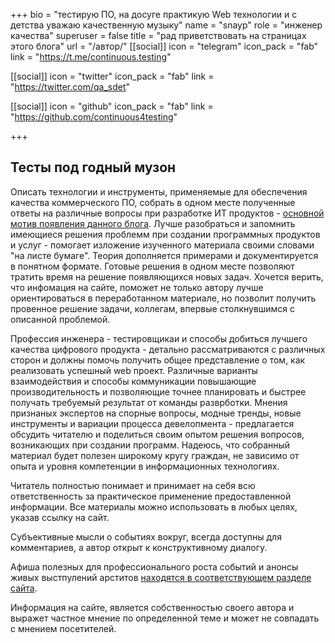 +++
bio = "тестирую ПО, на досуге практикую Web технологии и с детства уважаю качественную музыку"
name = "snayp"
role = "инженер качества"
superuser = false
title = "рад приветствовать на страницах этого блога"
url = "/автор/"
[[social]]
  icon = "telegram"
  icon_pack = "fab"
  link = "https://t.me/continuous.testing"

[[social]]
  icon = "twitter"
  icon_pack = "fab"
  link = "https://twitter.com/qa_sdet"

[[social]]
  icon = "github"
  icon_pack = "fab"
  link = "https://github.com/continuous4testing"

+++

## Тесты под годный музон

Описать технологии и инструменты, применяемые для обеспечения качества коммерческого ПО, собрать в одном месте полученные ответы на различные вопросы при разработке ИТ продуктов - [основной мотив появления данного блога](/мотив/). Лучше разобраться и запомнить имеющиеся решения проблемм при создании программных продуктов и услуг - помогает изложение изученного материала своими словами "на листе бумаге". Теория дополняется примерами и документируется в понятном формате. Готовые решения в одном месте позволяют тратить время на решение появляющихся новых задач.  Хочется верить, что инфомация на сайте, поможет не только автору лучше ориентироваться в переработанном материале, но позволит получить провенное решение задачи, коллегам, впервые столкнувшимся с описанной проблемой.

Профессия инженера - тестировщикаи и способы добиться лучшего качества цифрового продукта - детально рассматриваются с различных сторон и должны помочь получить общее представление о том, как реализовать успешный web проект. Различные варианты взаимодействия и способы коммуникации повышающие производительность и позволяющие точнее планировать и быстрее получать требуемый результат от команды разврботки. Мнения признаных экспертов на спорные вопросы, модные тренды, новые инструменты и вариации процесса девелопмента - предлагается обсудить читателю и поделиться своим опытом решения вопросов, возникающих при создании программ. Надеюсь, что собранный материал будет полезен широкому кругу граждан, не зависимо от опыта и уровня компетенции в информационных технологиях.

Читатель полностью понимает и принимает на себя всю ответственность за практическое применение предоставленной информации. Все материалы можно использовать в любых целях, указав ссылку на сайт.

Субъективные мысли о событиях вокруг, всегда доступны для комментариев, а автор открыт к конструктивному диалогу.

Афиша полезных для профессионального роста событий и анонсы живых выстпулений арститов [находятся в соответствующем разделе сайта](/афиша/).

Информация на сайте, является собственностью своего автора и выражет частное мнение по определенной теме и может не совпадать с мнением посетителей.
